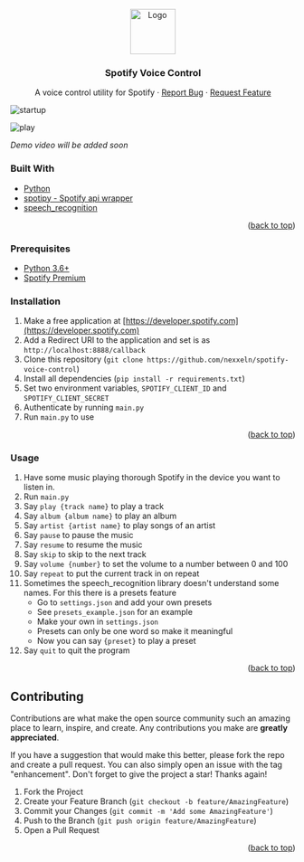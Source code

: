 ﻿<div id="top"></div>

<!-- PROJECT LOGO -->
<br />
<div align="center">
  <a href="https://github.com/nexxel/spotify-voice-control">
    <img src="https://i.dhravya.me/r/spotify-voice-control1.png" alt="Logo" width="80" height="80">
  </a>

<h3 align="center">Spotify Voice Control</h3>

  <p align="center">
    A voice control utility for Spotify
    · 
    <a href="https://github.com/nexxeln/spotify-voice-control/issues">Report Bug</a>
    ·
    <a href="https://github.com/nexxeln/spotify-voice-control/issues">Request Feature</a>
  </p>
</div>

![startup](https://github.com/nexxeln/spotify-voice-control/blob/main/screenshots/startup.gif)

![play](https://github.com/nexxeln/spotify-voice-control/blob/main/screenshots/play_dnd.gif)

*Demo video will be added soon*

### Built With

* [Python](https://python.org/)
* [spotipy - Spotify api wrapper](https://github.com/plamere/spotipy)
* [speech_recognition](https://github.com/Uberi/speech_recognition)

<p align="right">(<a href="#top">back to top</a>)</p>

### Prerequisites
- [Python 3.6+](https://www.python.org/downloads/)
- [Spotify Premium](https://www.spotify.com/premium/)



### Installation

1. Make a free application at [https://developer.spotify.com](https://developer.spotify.com)
2. Add a Redirect URI to the application and set is as `http://localhost:8888/callback`
3. Clone this repository (`git clone https://github.com/nexxeln/spotify-voice-control`)
4. Install all dependencies (`pip install -r requirements.txt`)
5. Set two environment variables, `SPOTIFY_CLIENT_ID` and `SPOTIFY_CLIENT_SECRET` 
6. Authenticate by running `main.py`
7. Run `main.py` to use

<p align="right">(<a href="#top">back to top</a>)</p>

### Usage

1. Have some music playing thorough Spotify in the device you want to listen in.
2. Run `main.py`
3. Say `play {track name}` to play a track
4. Say `album {album name}` to play an album
5. Say `artist {artist name}` to play songs of an artist
6. Say `pause` to pause the music
7. Say `resume` to resume the music
8. Say `skip` to skip to the next track
9. Say `volume {number}` to set the volume to a number between 0 and 100
10. Say `repeat` to put the current track in on repeat
11. Sometimes the speech_recognition library doesn't understand some names. For this there is a presets feature
      - Go to `settings.json` and add your own presets
      - See `presets_example.json` for an example
      - Make your own in `settings.json`
      - Presets can only be one word so make it meaningful
      - Now you can say `{preset}` to play a preset
12. Say `quit` to quit the program

<p align="right">(<a href="#top">back to top</a>)</p>


<!-- CONTRIBUTING -->
## Contributing

Contributions are what make the open source community such an amazing place to learn, inspire, and create. Any contributions you make are **greatly appreciated**.

If you have a suggestion that would make this better, please fork the repo and create a pull request. You can also simply open an issue with the tag "enhancement".
Don't forget to give the project a star! Thanks again!

1. Fork the Project
2. Create your Feature Branch (`git checkout -b feature/AmazingFeature`)
3. Commit your Changes (`git commit -m 'Add some AmazingFeature'`)
4. Push to the Branch (`git push origin feature/AmazingFeature`)
5. Open a Pull Request

<p align="right">(<a href="#top">back to top</a>)</p>
